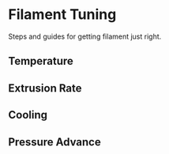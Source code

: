 # Filament Tuning

Steps and guides for getting filament just right.

## Temperature

## Extrusion Rate

## Cooling

## Pressure Advance